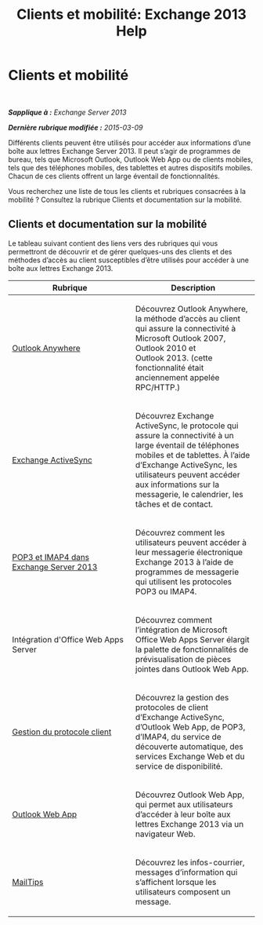 ﻿---
title: 'Clients et mobilité: Exchange 2013 Help'
TOCTitle: Clients et mobilité
ms:assetid: d67342e7-6ee0-4228-9f84-721b2a53fb4c
ms:mtpsurl: https://technet.microsoft.com/fr-fr/library/JJ150572(v=EXCHG.150)
ms:contentKeyID: 50479278
ms.date: 04/24/2018
mtps_version: v=EXCHG.150
ms.translationtype: HT
---

# Clients et mobilité

 

_**Sapplique à :** Exchange Server 2013_

_**Dernière rubrique modifiée :** 2015-03-09_

Différents clients peuvent être utilisés pour accéder aux informations d’une boîte aux lettres Exchange Server 2013. Il peut s’agir de programmes de bureau, tels que Microsoft Outlook, Outlook Web App ou de clients mobiles, tels que des téléphones mobiles, des tablettes et autres dispositifs mobiles. Chacun de ces clients offrent un large éventail de fonctionnalités.

Vous recherchez une liste de tous les clients et rubriques consacrées à la mobilité ? Consultez la rubrique Clients et documentation sur la mobilité.

## Clients et documentation sur la mobilité

Le tableau suivant contient des liens vers des rubriques qui vous permettront de découvrir et de gérer quelques-uns des clients et des méthodes d’accès au client susceptibles d’être utilisés pour accéder à une boîte aux lettres Exchange 2013.


<table>
<colgroup>
<col style="width: 50%" />
<col style="width: 50%" />
</colgroup>
<thead>
<tr class="header">
<th>Rubrique</th>
<th>Description</th>
</tr>
</thead>
<tbody>
<tr class="odd">
<td><p><a href="outlook-anywhere-exchange-2013-help.md">Outlook Anywhere</a></p></td>
<td><p>Découvrez Outlook Anywhere, la méthode d’accès au client qui assure la connectivité à Microsoft Outlook 2007, Outlook 2010 et Outlook 2013. (cette fonctionnalité était anciennement appelée RPC/HTTP.)</p></td>
</tr>
<tr class="even">
<td><p><a href="exchange-activesync-exchange-2013-help.md">Exchange ActiveSync</a></p></td>
<td><p>Découvrez Exchange ActiveSync, le protocole qui assure la connectivité à un large éventail de téléphones mobiles et de tablettes. À l’aide d’Exchange ActiveSync, les utilisateurs peuvent accéder aux informations sur la messagerie, le calendrier, les tâches et de contact.</p></td>
</tr>
<tr class="odd">
<td><p><a href="pop3-and-imap4-in-exchange-server-2013-exchange-2013-help.md">POP3 et IMAP4 dans Exchange Server 2013</a></p></td>
<td><p>Découvrez comment les utilisateurs peuvent accéder à leur messagerie électronique Exchange 2013 à l’aide de programmes de messagerie qui utilisent les protocoles POP3 ou IMAP4.</p></td>
</tr>
<tr class="even">
<td><p>Intégration d'Office Web Apps Server</p></td>
<td><p>Découvrez comment l’intégration de Microsoft Office Web Apps Server élargit la palette de fonctionnalités de prévisualisation de pièces jointes dans Outlook Web App.</p></td>
</tr>
<tr class="odd">
<td><p><a href="client-protocol-management-exchange-2013-help.md">Gestion du protocole client</a></p></td>
<td><p>Découvrez la gestion des protocoles de client d’Exchange ActiveSync, d’Outlook Web App, de POP3, d’IMAP4, du service de découverte automatique, des services Exchange Web et du service de disponibilité.</p></td>
</tr>
<tr class="even">
<td><p><a href="outlook-web-app-exchange-2013-help.md">Outlook Web App</a></p></td>
<td><p>Découvrez Outlook Web App, qui permet aux utilisateurs d’accéder à leur boîte aux lettres Exchange 2013 via un navigateur Web.</p></td>
</tr>
<tr class="odd">
<td><p><a href="mailtips-exchange-2013-help.md">MailTips</a></p></td>
<td><p>Découvrez les infos-courrier, messages d’information qui s’affichent lorsque les utilisateurs composent un message.</p></td>
</tr>
</tbody>
</table>

